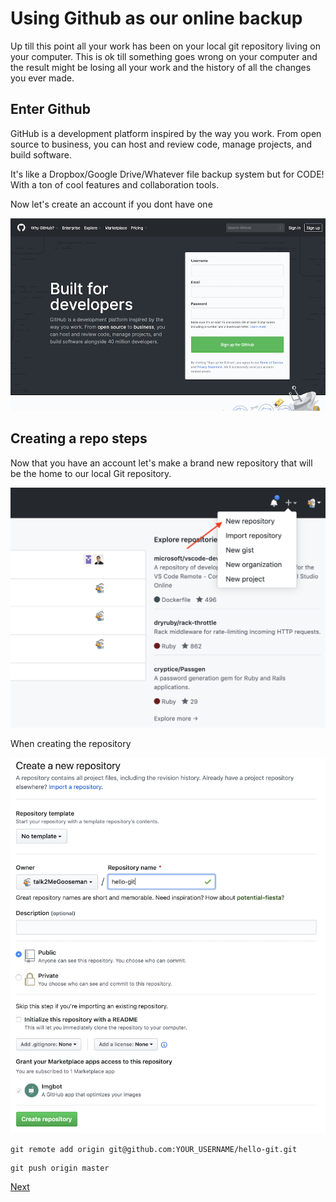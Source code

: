 # Using Github as our online backup

Up till this point all your work has been on your local git repository living on your computer. This is ok till something goes wrong on your computer and the result might be losing all your work and the history of all the changes you ever made.

## Enter Github

GitHub is a development platform inspired by the way you work. From open source to business, you can host and review code, manage projects, and build software.

It's like a Dropbox/Google Drive/Whatever file backup system but for CODE! With a ton of cool features and collaboration tools.

Now let's create an account if you dont have one

![](github-signup.png)

## Creating a repo steps

Now that you have an account let's make a brand new repository that will be the home to our local Git repository.

![](github-add-menu.png)

When creating the repository

![](github-create.png)

```
git remote add origin git@github.com:YOUR_USERNAME/hello-git.git
```

```
git push origin master
```

[Next]()
